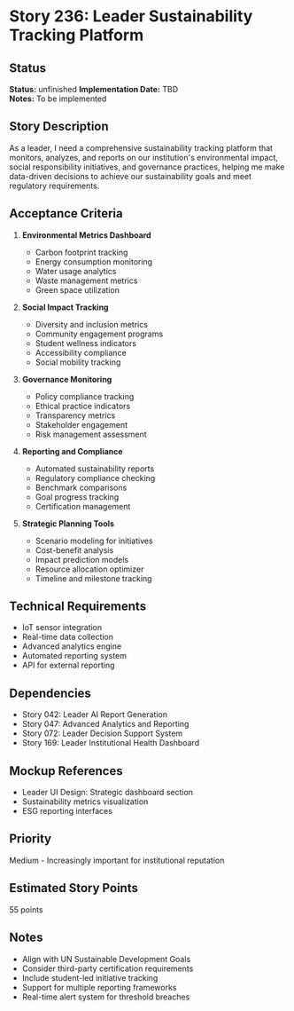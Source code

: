 # Story 236: Leader Sustainability Tracking Platform

## Status
**Status:** unfinished
**Implementation Date:** TBD  
**Notes:** To be implemented

## Story Description
As a leader, I need a comprehensive sustainability tracking platform that monitors, analyzes, and reports on our institution's environmental impact, social responsibility initiatives, and governance practices, helping me make data-driven decisions to achieve our sustainability goals and meet regulatory requirements.

## Acceptance Criteria
1. **Environmental Metrics Dashboard**
   - Carbon footprint tracking
   - Energy consumption monitoring
   - Water usage analytics
   - Waste management metrics
   - Green space utilization

2. **Social Impact Tracking**
   - Diversity and inclusion metrics
   - Community engagement programs
   - Student wellness indicators
   - Accessibility compliance
   - Social mobility tracking

3. **Governance Monitoring**
   - Policy compliance tracking
   - Ethical practice indicators
   - Transparency metrics
   - Stakeholder engagement
   - Risk management assessment

4. **Reporting and Compliance**
   - Automated sustainability reports
   - Regulatory compliance checking
   - Benchmark comparisons
   - Goal progress tracking
   - Certification management

5. **Strategic Planning Tools**
   - Scenario modeling for initiatives
   - Cost-benefit analysis
   - Impact prediction models
   - Resource allocation optimizer
   - Timeline and milestone tracking

## Technical Requirements
- IoT sensor integration
- Real-time data collection
- Advanced analytics engine
- Automated reporting system
- API for external reporting

## Dependencies
- Story 042: Leader AI Report Generation
- Story 047: Advanced Analytics and Reporting
- Story 072: Leader Decision Support System
- Story 169: Leader Institutional Health Dashboard

## Mockup References
- Leader UI Design: Strategic dashboard section
- Sustainability metrics visualization
- ESG reporting interfaces

## Priority
Medium - Increasingly important for institutional reputation

## Estimated Story Points
55 points

## Notes
- Align with UN Sustainable Development Goals
- Consider third-party certification requirements
- Include student-led initiative tracking
- Support for multiple reporting frameworks
- Real-time alert system for threshold breaches
